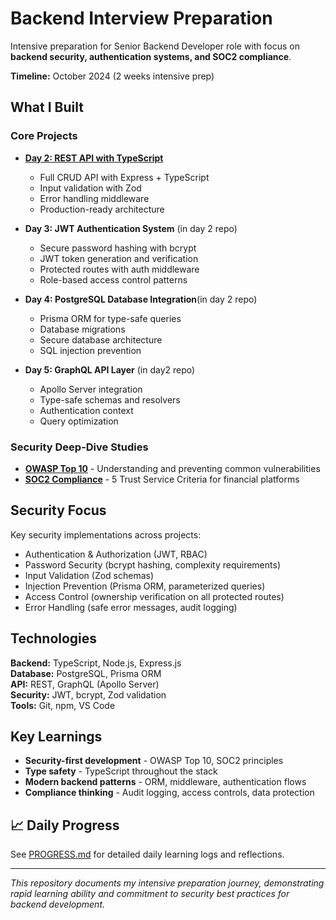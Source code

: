 # Backend Interview Preparation

Intensive preparation for Senior Backend Developer role with focus on **backend security, authentication systems, and SOC2 compliance**.

**Timeline:** October 2024 (2 weeks intensive prep)

## What I Built

### Core Projects
- **[Day 2: REST API with TypeScript](./day2-express-ts-api)**
  - Full CRUD API with Express + TypeScript
  - Input validation with Zod
  - Error handling middleware
  - Production-ready architecture

- **Day 3: JWT Authentication System** (in day 2 repo)
  - Secure password hashing with bcrypt
  - JWT token generation and verification
  - Protected routes with auth middleware
  - Role-based access control patterns

- **Day 4: PostgreSQL Database Integration**(in day 2 repo)
  - Prisma ORM for type-safe queries
  - Database migrations
  - Secure database architecture
  - SQL injection prevention

- **Day 5: GraphQL API Layer** (in day2 repo)
  - Apollo Server integration
  - Type-safe schemas and resolvers
  - Authentication context
  - Query optimization

### Security Deep-Dive Studies
- **[OWASP Top 10](./security-study/owasp-top-10-notes.md)** - Understanding and preventing common vulnerabilities
- **[SOC2 Compliance](./security-study/soc2-compliance-notes.md)** - 5 Trust Service Criteria for financial platforms

## Security Focus

Key security implementations across projects:
- Authentication & Authorization (JWT, RBAC)
- Password Security (bcrypt hashing, complexity requirements)
- Input Validation (Zod schemas)
- Injection Prevention (Prisma ORM, parameterized queries)
- Access Control (ownership verification on all protected routes)
- Error Handling (safe error messages, audit logging)

## Technologies

**Backend:** TypeScript, Node.js, Express.js  
**Database:** PostgreSQL, Prisma ORM  
**API:** REST, GraphQL (Apollo Server)  
**Security:** JWT, bcrypt, Zod validation  
**Tools:** Git, npm, VS Code

## Key Learnings

- **Security-first development** - OWASP Top 10, SOC2 principles
- **Type safety** - TypeScript throughout the stack
- **Modern backend patterns** - ORM, middleware, authentication flows
- **Compliance thinking** - Audit logging, access controls, data protection

## 📈 Daily Progress

See [PROGRESS.md](./PROGRESS.md) for detailed daily learning logs and reflections.

---

*This repository documents my intensive preparation journey, demonstrating rapid learning ability and commitment to security best practices for backend development.*
